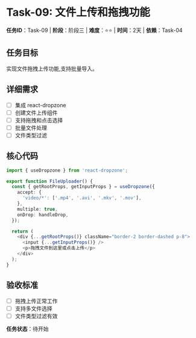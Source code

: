 # Task-09: 文件上传和拖拽功能

**任务ID**：Task-09 | **阶段**：阶段三 | **难度**：⭐⭐ | **时间**：2天 | **依赖**：Task-04

## 任务目标
实现文件拖拽上传功能,支持批量导入。

## 详细需求
- [ ] 集成 react-dropzone
- [ ] 创建文件上传组件
- [ ] 支持拖拽和点击选择
- [ ] 批量文件处理
- [ ] 文件类型过滤

## 核心代码
```typescript
import { useDropzone } from 'react-dropzone';

export function FileUploader() {
  const { getRootProps, getInputProps } = useDropzone({
    accept: {
      'video/*': ['.mp4', '.avi', '.mkv', '.mov'],
    },
    multiple: true,
    onDrop: handleDrop,
  });

  return (
    <div {...getRootProps()} className="border-2 border-dashed p-8">
      <input {...getInputProps()} />
      <p>拖拽文件到这里或点击上传</p>
    </div>
  );
}
```

## 验收标准
- [ ] 拖拽上传正常工作
- [ ] 支持多文件选择
- [ ] 文件类型过滤有效

**任务状态**：待开始
